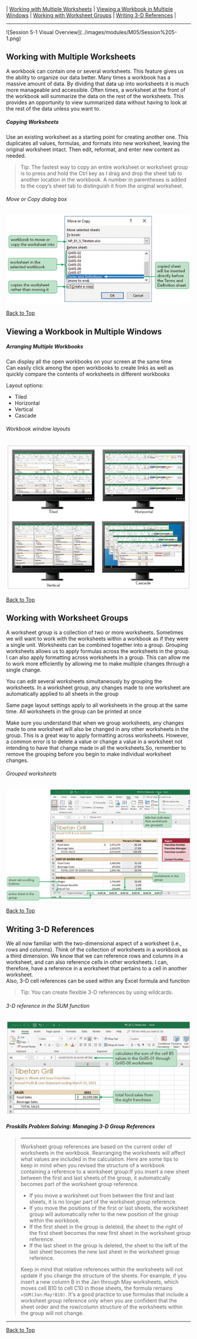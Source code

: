<!--M05a Lecture 1-->
[](#top) | [Working with Multiple Worksheets](#working-with-multiple-worksheets) | [Viewing a Workbook in Multiple Windows](#viewing-a-workbook-in-multiple-windows) | [Working with Worksheet Groups](#working-with-worksheet-groups) | [Writing 3-D References](#writing-3-d-references) | 
<hr>
![Session 5-1 Visual Overview](../images/modules/M05/Session%205-1.png) 

## [](#working-with-multiple-worksheets)Working with Multiple Worksheets
A workbook can contain one or several worksheets. This feature gives us the ability to organize our data better. Many times a workbook has a massive amount of data. By dividing that data up into worksheets it is much more manageable and accessible. Often times, a worksheet at the front of the workbook will summarize the data on the rest of the worksheets. This provides an opportunity to view summarized data without having to look at the rest of the data unless you want to.

##### Copying Worksheets
Use an existing worksheet as a starting point for creating another one. This duplicates all values, formulas, and formats into new worksheet, leaving the original worksheet intact. Then edit, reformat, and enter new content as needed.

> Tip: The fastest way to copy an entire worksheet or worksheet group is to press and hold the Ctrl key as I drag and drop the sheet tab to another location in the workbook. A number in parentheses is added to the copy’s sheet tab to distinguish it from the original worksheet.

###### Move or Copy dialog box
![Figure 5-1 Move or Copy dialog box](../images/modules/M05/Figure%205-1.png)

[Back to Top](#top)

## [](#viewing-a-workbook-in-multiple-windows)Viewing a Workbook in Multiple Windows

##### Arranging Multiple Workbooks
Can display all the open workbooks on your screen at the same time  
Can easily click among the open workbooks to create links as well as quickly compare the contents of worksheets in different workbooks  

Layout options:
- Tiled
- Horizontal
- Vertical
- Cascade


###### Workbook window layouts
![Figure 5-3 Workbook window layouts](../images/modules/M05/Figure%205-3.png)

[Back to Top](#top)

## [](#working-with-worksheet-groups)Working with Worksheet Groups
A worksheet group is a collection of two or more worksheets. Sometimes we will want to work with the worksheets within a workbook as if they were a single unit. Worksheets can be combined together into a group. Grouping worksheets allows us to apply formulas across the worksheets in the group. I can also apply formatting across worksheets in a group. This can allow me to work more efficiently by allowing me to make multiple changes through a single change.

You can edit several worksheets simultaneously by grouping the worksheets. In a worksheet group, any changes made to one worksheet are automatically applied to all sheets in the group

Same page layout settings apply to all worksheets in the group at the same time. All worksheets in the group can be printed at once

Make sure you understand that when we group worksheets, any changes made to one worksheet will also be changed in any other worksheets in the group. This is a great way to apply formatting across worksheets. However, a common error is to delete a value or change a value in a worksheet not intending to have that change made in all the worksheets.So, remember to remove the grouping before you begin to make individual worksheet changes.

###### Grouped worksheets
![Figure 5-6 Grouped worksheets](../images/modules/M05/Figure%205-6.png)

[Back to Top](#top)

## [](#writing-3-d-references)Writing 3-D References
We all now familiar with the two-dimensional aspect of a worksheet (i.e., rows and columns). Think of the collection of worksheets in a workbook as a third dimension. We know that we can reference rows and columns in a worksheet, and can also reference cells in other worksheets. I can, therefore, have a reference in a worksheet that pertains to a cell in another worksheet.  
Also, 3-D cell references can be used within any Excel formula and function

> Tip: You can create flexible 3-D references by using wildcards.

###### 3-D reference in the SUM function
![Figure 5-8 3-D reference in the SUM function](../images/modules/M05/Figure%205-8.png)

##### Proskills Problem Solving: _Managing 3-D Group References_
><hr>Worksheet group references are based on the current order of worksheets in the workbook. Rearranging the worksheets will affect what values are included in the calculation. Here are some tips to keep in mind when you revised the structure of a workbook containing a reference to a worksheet group:If you insert a new sheet between the first and last sheets of the group, it automatically becomes part of the worksheet group reference.
>
> *   If you move a worksheet out from between the first and last sheets, it is no longer part of the worksheet group reference.
> *   If you move the positions of the first or last sheets, the worksheet group will automatically refer to the new position of the group within the workbook.
> *   If the first sheet in the group is deleted, the sheet to the right of the first sheet becomes the new first sheet in the worksheet group reference.
> *   If the last sheet in the group is deleted, the sheet to the left of the last sheet becomes the new last sheet in the worksheet group reference.
> 
> Keep in mind that relative references within the worksheets will not update if you change the structure of the sheets. For example, if you insert a new column B in the Jan through May worksheets, which moves cell B10 to cell C10 in those sheets, the formula remains `=SUM(Jan:May!B10)`. It's a good practice to use formulas that include a worksheet group reference only when you are confident that the sheet order and the row/column structure of the worksheets within the group will not change.
<hr>

[Back to Top](#top)
